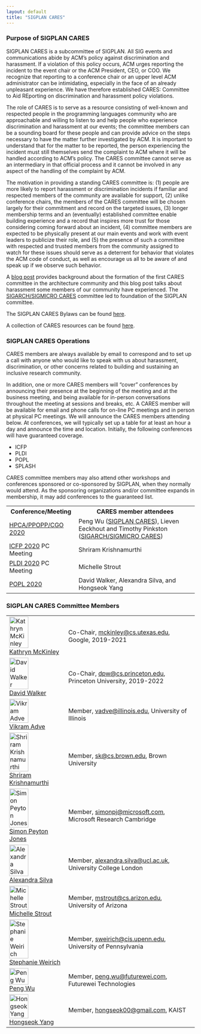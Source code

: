 ```yaml
---
layout: default
title: "SIGPLAN CARES"
---
```


### Purpose of SIGPLAN CARES 

SIGPLAN CARES is a subcommittee of SIGPLAN. All SIG events and communications 
abide by ACM’s policy against discrimination and harassment. If a violation 
of this policy occurs, ACM urges reporting the incident to the event chair or 
the ACM President, CEO, or COO. We recognize that reporting to a conference 
chair or an upper level ACM administrator can be intimidating, especially 
in the face of an already unpleasant experience. We have therefore established 
CARES: Committee to Aid REporting on discrimination and harassment policy 
violations.
 
The role of CARES is to serve as a resource consisting of well-known and 
respected people in the programming languages community who are approachable 
and willing to listen to and help people who experience discrimination and 
harassment at our events; the committee members can be a sounding board for 
these people and can provide advice on the steps necessary to have the matter 
further investigated by ACM. It is important to understand that for the matter 
to be reported, the person experiencing the incident must still themselves send 
the complaint to ACM where it will be handled according to ACM’s policy. The 
CARES committee cannot serve as an intermediary in that official process and it 
cannot be involved in any aspect of the handling of the complaint by ACM.
 
The motivation in providing a standing CARES committee is: (1) people are more 
likely to report harassment or discrimination incidents if familiar and respected 
members of the community are available for support, (2) unlike conference chairs, 
the members of the CARES committee will be chosen largely for their commitment and 
record on the targeted issues, (3) longer membership terms and an (eventually) 
established committee enable building experience and a record that inspires more 
trust for those considering coming forward about an incident, (4) committee members 
are expected to be physically present at our main events and work with event leaders 
to publicize their role, and (5) the presence of such a committee with respected 
and trusted members from the community assigned to watch for these issues should 
serve as a deterrent for behavior that violates the ACM code of conduct, as well as 
encourage us all to be aware of and speak up if we observe such behavior.


A [blog post](https://www.sigarch.org/what-happens-to-us-does-not-happen-to-most-of-you/) 
provides background about the formation of the first CARES committee 
in the architecture community and this blog post talks about harassment some members 
of our community have experienced.  The [SIGARCH/SIGMICRO CARES](https://www.sigarch.org/benefit/cares/) 
committee led to foundation of the SIGPLAN committee.

The SIGPLAN CARES Bylaws can be found [here](http://www.sigplan.org/CaresBylaws). 

A collection of CARES resources can be found [here](https://www.sigarch.org/benefit/cares/cares-resources/).

### SIGPLAN CARES Operations

CARES members are always available by email to correspond and to set up a call with anyone who would like to speak with us about harassment, discrimination, or other concerns related to building and sustaining an inclusive research community. 

In addition, one or more CARES members will “cover” conferences by announcing their presence at the beginning of the meeting and at the business meeting, and being available for in-person conversations throughout the meeting at sessions and breaks, etc. A CARES member will be available for email and phone calls for on-line PC meetings and in person at physical PC meetings. We will announce the CARES members attending below. At conferences, we will typically set up a table for at least an hour a day and announce the time and location. Initially, the following conferences will have guaranteed coverage.

- ICFP
- PLDI
- POPL
- SPLASH

CARES committee members may also attend other workshops and conferences sponsored or co-sponsored by SIGPLAN, when they normally would attend. As the sponsoring organizations and/or committee expands in membership, it may add conferences to the guaranteed list.

<table style="width:100%">
  <tr>
    <th><b>Conference/Meeting</b></th>
    <th><b>CARES member attendees</b></th>
 </tr>
 <tr>
    <td><a href="https://ppopp20.sigplan.org/">HPCA/PPOPP/CGO 2020</a></td>
    <td>Peng Wu (<a href=".">SIGPLAN CARES</a>), Lieven Eeckhout and Timothy Pinkston (<a href="https://www.sigarch.org/benefit/cares/">SIGARCH/SIGMICRO CARES</a>)</td>
  </tr>
 <tr>
    <td><a href="https://icfp20.sigplan.org/">ICFP 2020</a> PC Meeting</td>
    <td>Shriram Krishnamurthi</td>
  </tr>
 <tr>
    <td><a href="https://pldi20.sigplan.org">PLDI 2020</a> PC Meeting</td>
    <td>Michelle Strout</td>
  </tr>
 <tr>
    <td><a href="https://popl20.sigplan.org/">POPL 2020</a></td>
    <td>David Walker, Alexandra Silva, and Hongseok Yang</td>
  </tr>
</table>


### SIGPLAN CARES Committee Members

<table style="width:100%" border="0">
  <tr>
   <td><img src="http://sigplan.org/images/cares-photos/mckinley.png" alt="Kathryn McKinley"  height="60%"><br><a href="https://www.cs.utexas.edu/users/mckinley/">Kathryn McKinley</a></td>
   <td>Co-Chair, <a href="mailto:mckinley@cs.utexas.edu">mckinley@cs.utexas.edu</a>, Google, 2019-2021 </td>
  </tr> 
   <tr>
   <td><img src="http://sigplan.org/images/cares-photos/walker.png" alt="David Walker" height="60%"><br><a href="https://www.cs.princeton.edu/~dpw/">David Walker</a></td>
   <td>Co-Chair, <a href="mailto:dpw@cs.princeton.edu">dpw@cs.princeton.edu</a>, Princeton University, 2019-2022 </td>
  </tr>
  <tr>
   <td><img src="http://sigplan.org/images/cares-photos/adve.png" alt="Vikram Adve" height="60%"><br><a href="https://vikram.cs.illinois.edu/">Vikram Adve</a></td>
   <td>Member, <a href="mailto:vadve@illinois.edu">vadve@illinois.edu</a>, University of Illinois </td>
  </tr>
 <tr>
   <td><img src="http://sigplan.org/images/cares-photos/krishnamurthi.png" alt="Shriram Krishnamurthi" height="60%"><br><a href="https://cs.brown.edu/~sk/">Shriram Krishnamurthi</a></td>
   <td>Member, <a href="mailto:sk@cs.brown.edu">sk@cs.brown.edu</a>, Brown University </td>
  </tr> 
 <tr>
   <td><img src="http://sigplan.org/images/cares-photos/jones.png" alt="Simon Peyton Jones"  height="60%"><br><a href="https://www.microsoft.com/en-us/research/people/simonpj/">Simon Peyton Jones</a></td>
   <td>Member, <a href="mailto:simonpj@microsoft.com">simonpj@microsoft.com</a>, Microsoft Research Cambridge </td>
  </tr>
  <tr>
   <td><img src="http://sigplan.org/images/cares-photos/silva.png" alt="Alexandra Silva"  height="60%"><br><a href="https://www.alexandrasilva.org/#/main.html">Alexandra Silva</a></td>
   <td>Member, <a href="mailto:alexandra.silva@ucl.ac.uk">alexandra.silva@ucl.ac.uk</a>, University College London </td>
  </tr> 
 <tr>
   <td><img src="http://sigplan.org/images/cares-photos/strout.png" alt="Michelle Strout"  height="60%"><br><a href="http://cgi.cs.arizona.edu/~mstrout/">Michelle Strout</a></td>
   <td>Member, <a href="mailto:mstrout@cs.arizon.edu">mstrout@cs.arizon.edu</a>, University of Arizona </td>
  </tr> 
 <tr>
   <td><img src="http://sigplan.org/images/cares-photos/weirich.png" alt="Stephanie Weirich"  height="60%"><br><a href="https://www.cis.upenn.edu/~sweirich/">Stephanie Weirich</a></td>
   <td>Member, <a href="mailto:sweirich@cis.upenn.edu">sweirich@cis.upenn.edu</a>, University of Pennsylvania</td>
  </tr> 
 <tr>
   <td><img src="http://sigplan.org/images/cares-photos/wu.png" alt="Peng Wu" height="60%"><br><a href="https://pengwu.wordpress.com/">Peng Wu</a></td>
   <td>Member, <a href="mailto:peng.wu@futurewei.com">peng.wu@futurewei.com</a>, Futurewei Technologies </td>
  </tr> 
 <tr>
   <td><img src="http://sigplan.org/images/cares-photos/yang.png" alt="Hongseok Yang" height="60%"><br><a href="https://sites.google.com/view/hongseokyang/home">Hongseok Yang</a></td>
   <td>Member, <a href="mailto:hongseok00@gmail.com">hongseok00@gmail.com</a>, KAIST </td>
  </tr> 
 </table>  

